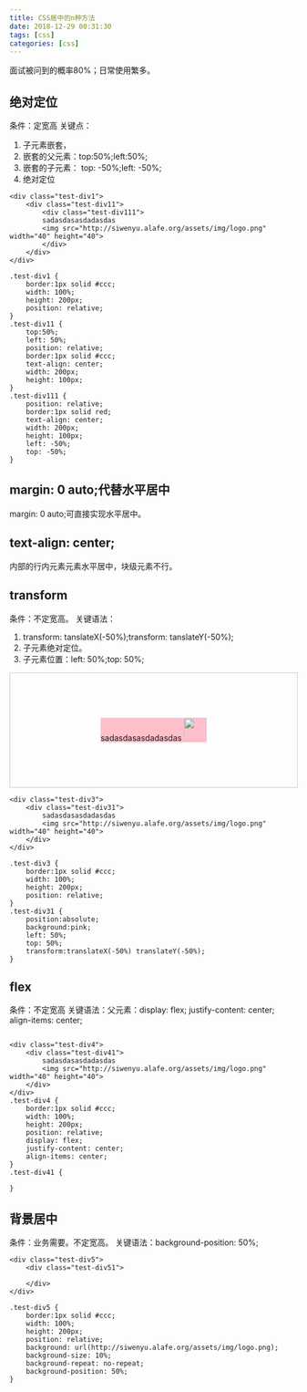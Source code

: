```yaml
---
title: CSS居中的n种方法
date: 2018-12-29 00:31:30
tags: [css]
categories: [css]
---
```


面试被问到的概率80%；日常使用繁多。

## 绝对定位

条件：定宽高
关键点：
1. 子元素嵌套，
2. 嵌套的父元素：top:50%;left:50%;
3. 嵌套的子元素： top: -50%;left: -50%;
3. 绝对定位

```
<div class="test-div1">
    <div class="test-div11">
        <div class="test-div111">
        sadasdasasdadasdas 
        <img src="http://siwenyu.alafe.org/assets/img/logo.png" width="40" height="40">
        </div>
    </div>
</div>

.test-div1 {
    border:1px solid #ccc;
    width: 100%;
    height: 200px;
    position: relative;
}
.test-div11 {
    top:50%;
    left: 50%;
    position: relative;
    border:1px solid #ccc;
    text-align: center;
    width: 200px;
    height: 100px;
}
.test-div111 {
    position: relative;
    border:1px solid red;
    text-align: center;
    width: 200px;
    height: 100px;
    left: -50%;
    top: -50%;
}
```

## margin: 0 auto;代替水平居中

margin: 0 auto;可直接实现水平居中。

## text-align: center; 

内部的行内元素元素水平居中，块级元素不行。

## transform

条件：不定宽高。
关键语法：
1. transform: tanslateX(-50%);transform: tanslateY(-50%);
2. 子元素绝对定位。
3. 子元素位置：left: 50%;top: 50%;

<div class="test-div3">
    <div class="test-div31">
        sadasdasasdadasdas 
        <img src="http://siwenyu.alafe.org/assets/img/logo.png" width="40" height="40">
    </div>
</div>
<style>
.test-div3 {
    border:1px solid #ccc;
    width: 100%;
    height: 200px;
    position: relative;
}
.test-div31 {
    position:absolute; 
    background:pink; 
    left: 50%; 
    top: 50%;  
    transform:translateX(-50%) translateY(-50%); 
}
</style>

```
<div class="test-div3">
    <div class="test-div31">
        sadasdasasdadasdas 
        <img src="http://siwenyu.alafe.org/assets/img/logo.png" width="40" height="40">
    </div>
</div>

.test-div3 {
    border:1px solid #ccc;
    width: 100%;
    height: 200px;
    position: relative;
}
.test-div31 {
    position:absolute; 
    background:pink; 
    left: 50%; 
    top: 50%;  
    transform:translateX(-50%) translateY(-50%); 
}
```

## flex

条件：不定宽高
关键语法：父元素：display: flex; justify-content: center; align-items: center;

```

<div class="test-div4">
    <div class="test-div41">
        sadasdasasdadasdas 
        <img src="http://siwenyu.alafe.org/assets/img/logo.png" width="40" height="40">
    </div>
</div>
.test-div4 {
    border:1px solid #ccc;
    width: 100%;
    height: 200px;
    position: relative;
    display: flex;
    justify-content: center;
    align-items: center;
}
.test-div41 {
    
}

```

## 背景居中

条件：业务需要。不定宽高。
关键语法：background-position: 50%;

```
<div class="test-div5">
    <div class="test-div51">
        
    </div>
</div>

.test-div5 {
    border:1px solid #ccc;
    width: 100%;
    height: 200px;
    position: relative;
    background: url(http://siwenyu.alafe.org/assets/img/logo.png);
    background-size: 10%;
    background-repeat: no-repeat;
    background-position: 50%;
}

```

